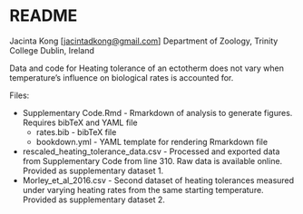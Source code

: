 # README

Jacinta Kong [jacintadkong@gmail.com]
Department of Zoology, Trinity College Dublin, Ireland

Data and code for Heating tolerance of an ectotherm does not vary when temperature’s influence on biological rates is accounted for. 

Files:

 * Supplementary Code.Rmd - Rmarkdown of analysis to generate figures. Requires bibTeX and YAML file
     * rates.bib - bibTeX file
     * bookdown.yml - YAML template for rendering Rmarkdown file
 * rescaled_heating_tolerance_data.csv - Processed and exported data from Supplementary Code from line 310. Raw data is available online. Provided as supplementary dataset 1.
 * Morley_et_al_2016.csv - Second dataset of heating tolerances measured under varying heating rates from the same starting temperature. Provided as supplementary dataset 2.
